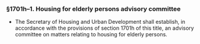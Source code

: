 ### §1701h–1. Housing for elderly persons advisory committee
* The Secretary of Housing and Urban Development shall establish, in accordance with the provisions of section 1701h of this title, an advisory committee on matters relating to housing for elderly persons.